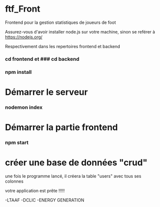 # ftf_Front
Frontend pour la gestion statistiques de joueurs de foot


Assurez-vous d'avoir installer node.js sur votre machine, sinon se reférer à 
https://nodejs.org/

 Respectivement dans les repertoires frontend et backend
 ### cd frontend  et ### cd backend
### npm install 

# Démarrer le serveur 
### nodemon index

# Démarrer la partie frontend
### npm start

# créer une base de données "crud"

une fois le programme lancé, il créera la table "users" avec tous ses colonnes 

votre application est prête !!!!!



-LTAAF
-DCLIC 
-ENERGY GENERATION 


